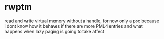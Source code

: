 # rwptm
 read and write virtual memory without a handle, for now only a poc because i dont know how it behaves if there are more PML4 entries and what happens when lazy paging is going to take affect
